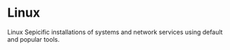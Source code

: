 # Linux

Linux Sepicific installations of systems and network services using default and popular tools.